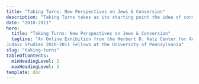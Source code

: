 ```yaml
---
title: "Taking Turns: New Perspectives on Jews & Conversion"
description: "Taking Turns takes as its starting point the idea of converts and conversion - an unstable subject and a model of individual and group life."
date: "2010-2011"
hero:
  title: "Taking Turns: New Perspectives on Jews & Conversion"
  tagline: "An Online Exhibition from the Herbert D. Katz Center for Advanced
Judaic Studies 2010-2011 Fellows at the University of Pennsylvania"
slug: "taking-turns"
tableOfContents:
  minHeadingLevel: 2
  maxHeadingLevel: 3
template: doc
---
```


 